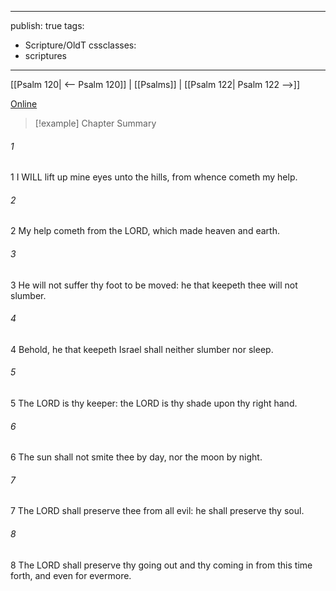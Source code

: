 

---
publish: true
tags:
  - Scripture/OldT
cssclasses:
  - scriptures
---
[[Psalm 120| <-- Psalm 120]] | [[Psalms]] | [[Psalm 122| Psalm 122 -->]]

[Online](https://churchofjesuschrist.org/study/scriptures/ot/ps/121?lang=eng)

>[!example] Chapter Summary
>
###### 1
1 I WILL lift up mine eyes unto the hills, from whence cometh my help.
###### 2
2 My help cometh from the LORD, which made heaven and earth.
###### 3
3 He will not suffer thy foot to be moved: he that keepeth thee will not slumber.
###### 4
4 Behold, he that keepeth Israel shall neither slumber nor sleep.
###### 5
5 The LORD is thy keeper: the LORD is thy shade upon thy right hand.
###### 6
6 The sun shall not smite thee by day, nor the moon by night.
###### 7
7 The LORD shall preserve thee from all evil: he shall preserve thy soul.
###### 8
8 The LORD shall preserve thy going out and thy coming in from this time forth, and even for evermore.



